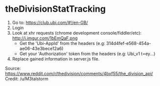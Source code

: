 # theDivisionStatTracking

1. Go to: https://club.ubi.com/#!/en-GB/
2. Login
3. Look at xhr requests (chrome development console/fiddler/etc): http://i.imgur.com/1bEmQaF.png
    - Get the 'Ubi-AppId' from the headers (e.g: 314d4fef-e568-454a-ae06-43e3bece12a6)
    - Get your 'Authorization' token from the headers (e.g: Ubi_v1 t=ey...)
4. Replace gained information in server.js file.

Source: https://www.reddit.com/r/thedivision/comments/4bxf55/the_division_api/ <br>
Credit: /u/M3talstorm
